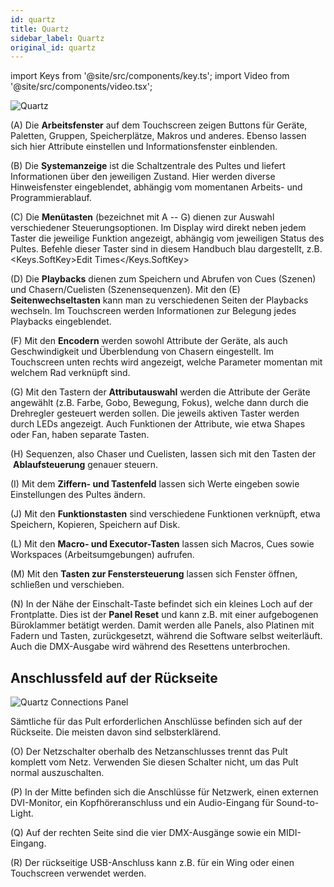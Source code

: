 ```yaml
---
id: quartz
title: Quartz
sidebar_label: Quartz
original_id: quartz
---
```


import Keys from '@site/src/components/key.ts';
import Video from '@site/src/components/video.tsx';

![Quartz](/docs/images/Quartz.png)

\(A\) Die <strong>Arbeitsfenster</strong> auf dem Touchscreen zeigen Buttons für Geräte,
Paletten, Gruppen, Speicherplätze, Makros und anderes. Ebenso lassen
sich hier Attribute einstellen und Informationsfenster einblenden.

\(B\) Die <strong>Systemanzeige</strong> ist die Schaltzentrale des Pultes und liefert
Informationen über den jeweiligen Zustand. Hier werden diverse
Hinweisfenster eingeblendet, abhängig vom momentanen Arbeits- und
Programmierablauf.

\(C\) Die <strong>Menütasten</strong> (bezeichnet mit A -- G) dienen zur Auswahl
verschiedener Steuerungsoptionen. Im Display wird direkt neben jedem
Taster die jeweilige Funktion angezeigt, abhängig vom jeweiligen Status
des Pultes. Befehle dieser Taster sind in diesem Handbuch blau dargestellt, 
z.B. <Keys.SoftKey>Edit Times</Keys.SoftKey>

\(D\) Die <strong>Playbacks</strong> dienen zum Speichern und Abrufen von Cues (Szenen) und
Chasern/Cuelisten (Szenensequenzen). Mit den \(E\) <strong>Seitenwechseltasten</strong> kann
man zu verschiedenen Seiten der Playbacks wechseln. Im Touchscreen
werden Informationen zur Belegung jedes Playbacks eingeblendet.

\(F\) Mit den <strong>Encodern</strong> werden sowohl Attribute der Geräte, als auch
Geschwindigkeit und Überblendung von Chasern eingestellt. Im Touchscreen
unten rechts wird angezeigt, welche Parameter momentan mit welchem Rad
verknüpft sind.

\(G\) Mit den Tastern der <strong>Attributauswahl</strong> werden die Attribute der Geräte
angewählt (z.B. Farbe, Gobo, Bewegung, Fokus), welche dann durch die
Drehregler gesteuert werden sollen. Die jeweils aktiven Taster werden
durch LEDs angezeigt. Auch Funktionen der Attribute, wie etwa Shapes
oder Fan, haben separate Tasten.

\(H\) Sequenzen, also Chaser und Cuelisten, lassen sich mit den Tasten der
&nbsp;<strong>Ablaufsteuerung</strong> genauer steuern.

\(I\) Mit dem <strong>Ziffern- und Tastenfeld</strong> lassen sich Werte eingeben sowie
Einstellungen des Pultes ändern.

\(J\) Mit den <strong>Funktionstasten</strong> sind verschiedene Funktionen verknüpft, etwa
Speichern, Kopieren, Speichern auf Disk.

\(L\) Mit den <strong>Macro- und Executor-Tasten</strong> lassen sich Macros, Cues sowie
Workspaces (Arbeitsumgebungen) aufrufen.

\(M\) Mit den <strong>Tasten zur Fenstersteuerung</strong> lassen sich Fenster öffnen, schließen und verschieben.

\(N\) In der Nähe der Einschalt-Taste befindet sich ein kleines Loch auf der
Frontplatte. Dies ist der <strong>Panel Reset</strong> und kann z.B. mit einer
aufgebogenen Büroklammer betätigt werden. Damit werden alle Panels, also
Platinen mit Fadern und Tasten, zurückgesetzt, während die Software
selbst weiterläuft. Auch die DMX-Ausgabe wird während des Resettens
unterbrochen.

## Anschlussfeld auf der Rückseite

![Quartz Connections Panel](/docs/images/Quartz-Connections-Panel.png)

Sämtliche für das Pult erforderlichen Anschlüsse befinden sich auf der
Rückseite. Die meisten davon sind selbsterklärend.

\(O\) Der Netzschalter oberhalb des Netzanschlusses trennt das Pult komplett
vom Netz. Verwenden Sie diesen Schalter nicht, um das Pult normal
auszuschalten.

\(P\) In der Mitte befinden sich die Anschlüsse für Netzwerk, einen externen 
DVI-Monitor, ein Kopfhöreranschluss und ein Audio-Eingang für Sound-to-Light.

\(Q\) Auf der rechten Seite sind die vier DMX-Ausgänge sowie ein MIDI-Eingang.

\(R\) Der rückseitige USB-Anschluss kann z.B. für ein Wing oder einen Touchscreen
verwendet werden.
